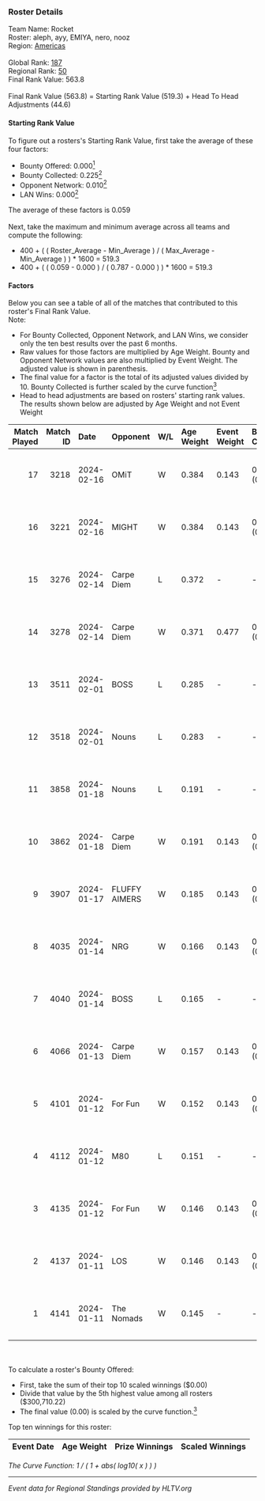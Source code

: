 ### Roster Details<br />
Team Name: Rocket<br />
Roster: aleph, ayy, EMIYA, nero, nooz<br />
Region: [Americas]( ../standings_americas.md)<br />
<br />
Global Rank: [187](../standings_global.md)<br />
Regional Rank: [50]( ../standings_americas.md)<br />
Final Rank Value:  563.8<br />
<br />
Final Rank Value (563.8) = Starting Rank Value (519.3) + Head To Head Adjustments (44.6)<br />

#### Starting Rank Value<br />
To figure out a rosters's Starting Rank Value, first take the average of these four factors:<br />
- Bounty Offered: 0.000[<sup>1</sup>](#table2)
- Bounty Collected: 0.225[<sup>2</sup>](#table1)
- Opponent Network: 0.010[<sup>2</sup>](#table1)
- LAN Wins: 0.000[<sup>2</sup>](#table1)

The average of these factors is 0.059<br />
<br />
Next, take the maximum and minimum average across all teams and compute the following:<br />
- 400 + ( ( Roster_Average - Min_Average ) / ( Max_Average - Min_Average ) ) * 1600 = 519.3
- 400 + ( ( 0.059 - 0.000 ) / ( 0.787 - 0.000 ) ) * 1600 = 519.3


#### Factors<br />
Below you can see a table of all of the matches that contributed to this roster's Final Rank Value.<br />
Note:<br />

- For Bounty Collected, Opponent Network, and LAN Wins, we consider only the ten best results over the past 6 months.
- Raw values for those factors are multiplied by Age Weight. Bounty and Opponent Network values are also multiplied by Event Weight. The adjusted value is shown in parenthesis.
- The final value for a factor is the total of its adjusted values divided by 10. Bounty Collected is further scaled by the curve function[<sup>3</sup>](#curveFunction)
- Head to head adjustments are based on rosters' starting rank values. The results shown below are adjusted by Age Weight and not Event Weight
<span id="table1"></span><br />


| Match Played | Match ID | Date       | Opponent      | W/L | Age Weight | Event Weight | Bounty Collected | Opponent Network | LAN Wins  | H2H Adj. | Roster                        |
| -: | -: | :- | :- | :- | :- | :- | :- | :- | :- | -: | :- |
|           17 |     3218 | 2024-02-16 | OMiT          | W   | 0.384      | 0.143        | 0.022 (0.001)    | 0.311 (0.017)    | 0 (0.000) |     9.87 | aleph, ayy, EMIYA, nero, nooz |
|           16 |     3221 | 2024-02-16 | MIGHT         | W   | 0.384      | 0.143        | 0.000 (0.000)    | 0.111 (0.006)    | 0 (0.000) |     6.33 | aleph, ayy, EMIYA, nero, nooz |
|           15 |     3276 | 2024-02-14 | Carpe Diem    | L   | 0.372      | -            | -                | -                | -         |    -2.58 | aleph, ayy, EMIYA, nero, nooz |
|           14 |     3278 | 2024-02-14 | Carpe Diem    | W   | 0.371      | 0.477        | 0.007 (0.001)    | 0.278 (0.049)    | 0 (0.000) |     9.28 | aleph, ayy, EMIYA, nero, nooz |
|           13 |     3511 | 2024-02-01 | BOSS          | L   | 0.285      | -            | -                | -                | -         |    -1.39 | aleph, ayy, EMIYA, nero, nooz |
|           12 |     3518 | 2024-02-01 | Nouns         | L   | 0.283      | -            | -                | -                | -         |    -0.77 | aleph, ayy, EMIYA, nero, nooz |
|           11 |     3858 | 2024-01-18 | Nouns         | L   | 0.191      | -            | -                | -                | -         |    -0.51 | aleph, ayy, EMIYA, nero, nooz |
|           10 |     3862 | 2024-01-18 | Carpe Diem    | W   | 0.191      | 0.143        | 0.007 (0.000)    | 0.278 (0.008)    | 0 (0.000) |     4.83 | aleph, ayy, EMIYA, nero, nooz |
|            9 |     3907 | 2024-01-17 | FLUFFY AIMERS | W   | 0.185      | 0.143        | 0.000 (0.000)    | 0.005 (0.000)    | 0 (0.000) |     1.81 | aleph, ayy, EMIYA, nero, nooz |
|            8 |     4035 | 2024-01-14 | NRG           | W   | 0.166      | 0.143        | 0.024 (0.001)    | 0.507 (0.012)    | 0 (0.000) |     4.57 | aleph, ayy, Elk, EMIYA, nero  |
|            7 |     4040 | 2024-01-14 | BOSS          | L   | 0.165      | -            | -                | -                | -         |    -0.76 | aleph, ayy, Elk, EMIYA, nero  |
|            6 |     4066 | 2024-01-13 | Carpe Diem    | W   | 0.157      | 0.143        | 0.007 (0.000)    | 0.278 (0.006)    | 0 (0.000) |     4.06 | aleph, ayy, Elk, EMIYA, nero  |
|            5 |     4101 | 2024-01-12 | For Fun       | W   | 0.152      | 0.143        | 0.006 (0.000)    | 0.045 (0.001)    | 0 (0.000) |     3.42 | aleph, ayy, Elk, EMIYA, nero  |
|            4 |     4112 | 2024-01-12 | M80           | L   | 0.151      | -            | -                | -                | -         |    -0.07 | aleph, ayy, Elk, EMIYA, nero  |
|            3 |     4135 | 2024-01-12 | For Fun       | W   | 0.146      | 0.143        | 0.006 (0.000)    | 0.045 (0.001)    | 0 (0.000) |     3.33 | aleph, ayy, Elk, EMIYA, nero  |
|            2 |     4137 | 2024-01-11 | LOS           | W   | 0.146      | 0.143        | 0.000 (0.000)    | 0.011 (0.000)    | 0 (0.000) |     1.56 | aleph, ayy, Elk, EMIYA, nero  |
|            1 |     4141 | 2024-01-11 | The Nomads    | W   | 0.145      | -            | -                | -                | -         |     1.55 | aleph, ayy, Elk, EMIYA, nero  |

<br />
<span id="table2"></span><br />
To calculate a roster's Bounty Offered:<br />

- First, take the sum of their top 10 scaled winnings ($0.00)
- Divide that value by the 5th highest value among all rosters ($300,710.22)
- The final value (0.00) is scaled by the curve function.[<sup>3</sup>](#curveFunction)

Top ten winnings for this roster:<br />

| Event Date | Age Weight | Prize Winnings | Scaled Winnings |
| :- | -: | :- | :- |


<span id="curveFunction"></span>_The Curve Function: 1 / ( 1 + abs( log10( x ) ) )_<br />

---
_Event data for Regional Standings provided by HLTV.org_<br />
